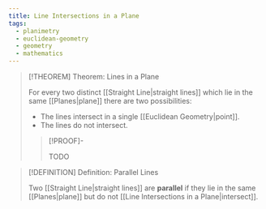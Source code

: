 ```yaml
---
title: Line Intersections in a Plane
tags:
  - planimetry
  - euclidean-geometry
  - geometry
  - mathematics
---
```


>[!THEOREM] Theorem: Lines in a Plane
>
>For every two distinct [[Straight Line|straight lines]] which lie in the same [[Planes|plane]] there are two possibilities:
>
>- The lines intersect in a single [[Euclidean Geometry|point]].
>- The lines do not intersect.
>
>>[!PROOF]-
>>
>>TODO
>>
>

>[!DEFINITION] Definition: Parallel Lines
>
>Two [[Straight Line|straight lines]] are **parallel** if they lie in the same [[Planes|plane]] but do not [[Line Intersections in a Plane|intersect]].
>